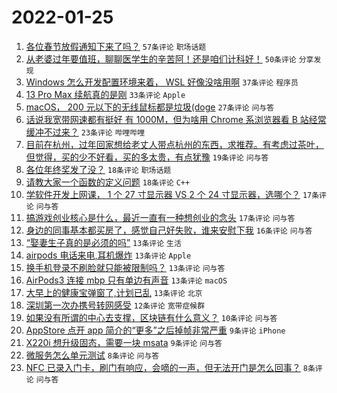 # 2022-01-25

1. [各位春节放假通知下来了吗？](https://www.v2ex.com/t/830408) `57条评论` `职场话题`
1. [从老婆过年要值班，聊聊医学生的辛苦阿！还是咱们计科好！](https://www.v2ex.com/t/830412) `50条评论` `分享发现`
1. [Windows 怎么开发配置环境来着， WSL 好像没啥用啊](https://www.v2ex.com/t/830414) `37条评论` `程序员`
1. [13 Pro Max 续航真的是刚](https://www.v2ex.com/t/830388) `33条评论` `Apple`
1. [macOS， 200 元以下的无线鼠标都是垃圾(doge](https://www.v2ex.com/t/830416) `27条评论` `问与答`
1. [话说我宽带网速都有挺好 有 1000M，但为啥用 Chrome 系浏览器看 B 站经常缓冲不过来？](https://www.v2ex.com/t/830394) `23条评论` `哔哩哔哩`
1. [目前在杭州，过年回家想给老丈人带点杭州的东西，求推荐。有考虑过茶叶，但觉得，买的少不好看，买的多太贵，有点犹豫](https://www.v2ex.com/t/830395) `19条评论` `问与答`
1. [各位年终奖发了没？](https://www.v2ex.com/t/830431) `18条评论` `职场话题`
1. [请教大家一个函数的定义问题](https://www.v2ex.com/t/830425) `18条评论` `C++`
1. [学软件开发上网课， 1 个 27 寸显示器 VS 2 个 24 寸显示器，选哪个？](https://www.v2ex.com/t/830420) `17条评论` `问与答`
1. [搞游戏创业核心是什么，最近一直有一种想创业的念头](https://www.v2ex.com/t/830405) `17条评论` `问与答`
1. [身边的同事基本都买房了，感觉自己好失败，谁来安慰下我](https://www.v2ex.com/t/830390) `16条评论` `问与答`
1. [“娶妻生子真的是必须的吗”](https://www.v2ex.com/t/830449) `13条评论` `生活`
1. [airpods 电话来电,耳机爆炸](https://www.v2ex.com/t/830421) `13条评论` `Apple`
1. [换手机登录不刷脸就只能被限制吗？](https://www.v2ex.com/t/830409) `13条评论` `问与答`
1. [AirPods3 连接 mbp 只有单边有声音](https://www.v2ex.com/t/830389) `13条评论` `macOS`
1. [大早上的健康宝弹窗了,计划已乱](https://www.v2ex.com/t/830387) `13条评论` `北京`
1. [深圳第一次办携号转网感受](https://www.v2ex.com/t/830399) `12条评论` `宽带症候群`
1. [如果没有所谓的中心去支撑，区块链有什么意义？](https://www.v2ex.com/t/830432) `10条评论` `问与答`
1. [AppStore 点开 app 简介的“更多”之后掉帧非常严重](https://www.v2ex.com/t/830439) `9条评论` `iPhone`
1. [X220i 想升级固态，需要一块 msata](https://www.v2ex.com/t/830406) `9条评论` `问与答`
1. [微服务怎么单元测试](https://www.v2ex.com/t/830397) `8条评论` `问与答`
1. [NFC 已录入门卡，刷门有响应，会嘀的一声，但无法开门是怎么回事？](https://www.v2ex.com/t/830396) `8条评论` `问与答`
